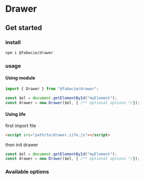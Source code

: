 # Drawer

## Get started

### install

```bash
npm i @fabwcie/drawer
```

### usage

#### Using module

```js
import { Drawer } from "@fabwcie/drawer";

const $el = document.getElementById("myElement");
const drawer = new Drawer($el, { /** optional options */});
```

#### Using iife

first import file
```html
<script src="path/to/drawer.iife.js"></script>
```

then init drawer

```js
const $el = document.getElementById("myElement");
const drawer = new Drawer($el, { /** optional options */});
```
### Available options
